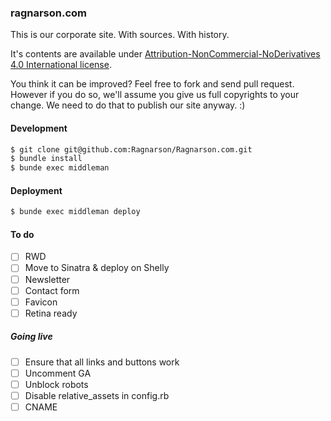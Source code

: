 ### ragnarson.com

This is our corporate site. With sources. With history.

It's contents are available under
[Attribution-NonCommercial-NoDerivatives 4.0 International license](http://creativecommons.org/licenses/by-nc-nd/4.0/).

You think it can be improved? Feel free to fork and send pull request.
However if you do so, we'll assume you give us full copyrights to your change.
We need to do that to publish our site anyway. :)

#### Development

```sh
$ git clone git@github.com:Ragnarson/Ragnarson.com.git
$ bundle install
$ bunde exec middleman
```

#### Deployment

```sh
$ bunde exec middleman deploy
```

#### To do

- [ ] RWD
- [ ] Move to Sinatra & deploy on Shelly
- [ ] Newsletter
- [ ] Contact form
- [ ] Favicon
- [ ] Retina ready

##### Going live

- [ ] Ensure that all links and buttons work
- [ ] Uncomment GA
- [ ] Unblock robots
- [ ] Disable relative_assets in config.rb
- [ ] CNAME
